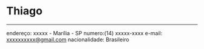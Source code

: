 # Thiago 

---

endereço: xxxxx - Marília - SP 
numero:(14) xxxxx-xxxx
e-mail: xxxxxxxxxx@gmail.com
nacionalidade: Brasileiro
